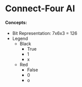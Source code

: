 # Connect-Four AI

#### Concepts:
- Bit Representation: 7x6x3 = 126
- Legend
    - Black
        - True
        - 1
        - x
    - Red
        - False
        - 0
        - o
